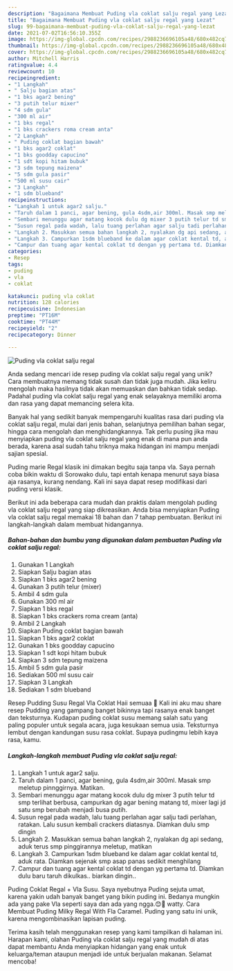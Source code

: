 ```yaml
---
description: "Bagaimana Membuat Puding vla coklat salju regal yang Lezat"
title: "Bagaimana Membuat Puding vla coklat salju regal yang Lezat"
slug: 99-bagaimana-membuat-puding-vla-coklat-salju-regal-yang-lezat
date: 2021-07-02T16:56:10.355Z
image: https://img-global.cpcdn.com/recipes/2988236696105a48/680x482cq70/puding-vla-coklat-salju-regal-foto-resep-utama.jpg
thumbnail: https://img-global.cpcdn.com/recipes/2988236696105a48/680x482cq70/puding-vla-coklat-salju-regal-foto-resep-utama.jpg
cover: https://img-global.cpcdn.com/recipes/2988236696105a48/680x482cq70/puding-vla-coklat-salju-regal-foto-resep-utama.jpg
author: Mitchell Harris
ratingvalue: 4.4
reviewcount: 10
recipeingredient:
- "1 Langkah"
- " Salju bagian atas"
- "1 bks agar2 bening"
- "3 putih telur mixer"
- "4 sdm gula"
- "300 ml air"
- "1 bks regal"
- "1 bks crackers roma cream anta"
- "2 Langkah"
- " Puding coklat bagian bawah"
- "1 bks agar2 coklat"
- "1 bks goodday capucino"
- "1 sdt kopi hitam bubuk"
- "3 sdm tepung maizena"
- "5 sdm gula pasir"
- "500 ml susu cair"
- "3 Langkah"
- "1 sdm blueband"
recipeinstructions:
- "Langkah 1 untuk agar2 salju."
- "Taruh dalam 1 panci, agar bening, gula 4sdm,air 300ml. Masak smp meletup pinnggirnya. Matikan."
- "Sembari menunggu agar matang kocok dulu dg mixer 3 putih telur td smp terlihat berbusa, campurkan dg agar bening matang td, mixer lagi jd satu smp berubah menjadi busa putih."
- "Susun regal pada wadah, lalu tuang perlahan agar salju tadi perlahan, ratakan. Lalu susun kembali crackers diatasnya. Diamkan dulu smp dingin"
- "Langkah 2. Masukkan semua bahan langkah 2, nyalakan dg api sedang, aduk terus smp pinggirannya meletup, matikan"
- "Langkah 3. Campurkan 1sdm blueband ke dalam agar coklat kental td, aduk rata. Diamkan sejenak smp asap panas sedikit menghilang"
- "Campur dan tuang agar kental coklat td dengan yg pertama td. Diamkan dulu baru taruh dikulkas.. biarkan dingin.."
categories:
- Resep
tags:
- puding
- vla
- coklat

katakunci: puding vla coklat 
nutrition: 128 calories
recipecuisine: Indonesian
preptime: "PT16M"
cooktime: "PT44M"
recipeyield: "2"
recipecategory: Dinner

---
```



![Puding vla coklat salju regal](https://img-global.cpcdn.com/recipes/2988236696105a48/680x482cq70/puding-vla-coklat-salju-regal-foto-resep-utama.jpg)

Anda sedang mencari ide resep puding vla coklat salju regal yang unik? Cara membuatnya memang tidak susah dan tidak juga mudah. Jika keliru mengolah maka hasilnya tidak akan memuaskan dan bahkan tidak sedap. Padahal puding vla coklat salju regal yang enak selayaknya memiliki aroma dan rasa yang dapat memancing selera kita.

Banyak hal yang sedikit banyak mempengaruhi kualitas rasa dari puding vla coklat salju regal, mulai dari jenis bahan, selanjutnya pemilihan bahan segar, hingga cara mengolah dan menghidangkannya. Tak perlu pusing jika mau menyiapkan puding vla coklat salju regal yang enak di mana pun anda berada, karena asal sudah tahu triknya maka hidangan ini mampu menjadi sajian spesial.

Puding marie Regal klasik ini dimakan begitu saja tanpa vla. Saya pernah coba bikin waktu di Sorowako dulu, tapi entah kenapa menurut saya biasa aja rasanya, kurang nendang. Kali ini saya dapat resep modifikasi dari puding versi klasik.


Berikut ini ada beberapa cara mudah dan praktis dalam mengolah puding vla coklat salju regal yang siap dikreasikan. Anda bisa menyiapkan Puding vla coklat salju regal memakai 18 bahan dan 7 tahap pembuatan. Berikut ini langkah-langkah dalam membuat hidangannya.

<!--inarticleads1-->

##### Bahan-bahan dan bumbu yang digunakan dalam pembuatan Puding vla coklat salju regal:

1. Gunakan 1 Langkah
1. Siapkan  Salju bagian atas
1. Siapkan 1 bks agar2 bening
1. Gunakan 3 putih telur (mixer)
1. Ambil 4 sdm gula
1. Gunakan 300 ml air
1. Siapkan 1 bks regal
1. Siapkan 1 bks crackers roma cream (anta)
1. Ambil 2 Langkah
1. Siapkan  Puding coklat bagian bawah
1. Siapkan 1 bks agar2 coklat
1. Gunakan 1 bks goodday capucino
1. Siapkan 1 sdt kopi hitam bubuk
1. Siapkan 3 sdm tepung maizena
1. Ambil 5 sdm gula pasir
1. Sediakan 500 ml susu cair
1. Siapkan 3 Langkah
1. Sediakan 1 sdm blueband


Resep Pudding Susu Regal Vla Coklat Haii semuaa 🥰 Kali ini aku mau share resep Pudding yang gampang banget bikinnya tapi rasanya enak banget dan teksturnya. Kudapan puding coklat susu memang salah satu yang paling populer untuk segala acara, juga kesukaan semua usia. Teksturnya lembut dengan kandungan susu rasa coklat. Supaya pudingmu lebih kaya rasa, kamu. 

<!--inarticleads2-->

##### Langkah-langkah membuat Puding vla coklat salju regal:

1. Langkah 1 untuk agar2 salju.
1. Taruh dalam 1 panci, agar bening, gula 4sdm,air 300ml. Masak smp meletup pinnggirnya. Matikan.
1. Sembari menunggu agar matang kocok dulu dg mixer 3 putih telur td smp terlihat berbusa, campurkan dg agar bening matang td, mixer lagi jd satu smp berubah menjadi busa putih.
1. Susun regal pada wadah, lalu tuang perlahan agar salju tadi perlahan, ratakan. Lalu susun kembali crackers diatasnya. Diamkan dulu smp dingin
1. Langkah 2. Masukkan semua bahan langkah 2, nyalakan dg api sedang, aduk terus smp pinggirannya meletup, matikan
1. Langkah 3. Campurkan 1sdm blueband ke dalam agar coklat kental td, aduk rata. Diamkan sejenak smp asap panas sedikit menghilang
1. Campur dan tuang agar kental coklat td dengan yg pertama td. Diamkan dulu baru taruh dikulkas.. biarkan dingin..


Puding Coklat Regal + Vla Susu. Saya nyebutnya Puding sejuta umat, karena yakin udah banyak banget yang bikin puding ini. Bedanya mungkin ada yang pake Vla seperti saya dan ada yang ngga.😊🍮 watty. Cara Membuat Puding Milky Regal With Fla Caramel. Puding yang satu ini unik, karena mengombinasikan lapisan puding. 

Terima kasih telah menggunakan resep yang kami tampilkan di halaman ini. Harapan kami, olahan Puding vla coklat salju regal yang mudah di atas dapat membantu Anda menyiapkan hidangan yang enak untuk keluarga/teman ataupun menjadi ide untuk berjualan makanan. Selamat mencoba!
